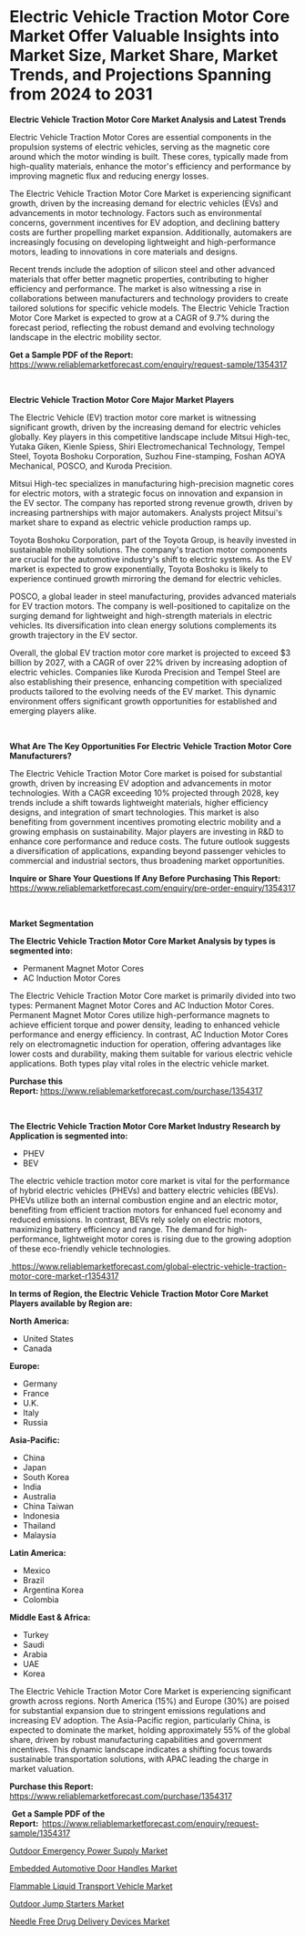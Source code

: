 <p><h1>Electric Vehicle Traction Motor Core Market Offer Valuable Insights into Market Size, Market Share, Market Trends, and Projections Spanning from 2024 to 2031</h1></p><p><strong>Electric Vehicle Traction Motor Core Market Analysis and Latest Trends</strong></p>
<p><p>Electric Vehicle Traction Motor Cores are essential components in the propulsion systems of electric vehicles, serving as the magnetic core around which the motor winding is built. These cores, typically made from high-quality materials, enhance the motor's efficiency and performance by improving magnetic flux and reducing energy losses. </p><p>The Electric Vehicle Traction Motor Core Market is experiencing significant growth, driven by the increasing demand for electric vehicles (EVs) and advancements in motor technology. Factors such as environmental concerns, government incentives for EV adoption, and declining battery costs are further propelling market expansion. Additionally, automakers are increasingly focusing on developing lightweight and high-performance motors, leading to innovations in core materials and designs.</p><p>Recent trends include the adoption of silicon steel and other advanced materials that offer better magnetic properties, contributing to higher efficiency and performance. The market is also witnessing a rise in collaborations between manufacturers and technology providers to create tailored solutions for specific vehicle models. The Electric Vehicle Traction Motor Core Market is expected to grow at a CAGR of 9.7% during the forecast period, reflecting the robust demand and evolving technology landscape in the electric mobility sector.</p></p>
<p><strong>Get a Sample PDF of the Report:&nbsp;</strong> <a href="https://www.reliablemarketforecast.com/enquiry/request-sample/1354317?utm_campaign=1130&utm_medium=2&utm_source=Github&utm_content=ia&utm_term=04112024&utm_id=electric-vehicle-traction-motor-core">https://www.reliablemarketforecast.com/enquiry/request-sample/1354317</a></p>
<p>&nbsp;</p>
<p><strong>Electric Vehicle Traction Motor Core Major Market Players</strong></p>
<p><p>The Electric Vehicle (EV) traction motor core market is witnessing significant growth, driven by the increasing demand for electric vehicles globally. Key players in this competitive landscape include Mitsui High-tec, Yutaka Giken, Kienle Spiess, Shiri Electromechanical Technology, Tempel Steel, Toyota Boshoku Corporation, Suzhou Fine-stamping, Foshan AOYA Mechanical, POSCO, and Kuroda Precision.</p><p>Mitsui High-tec specializes in manufacturing high-precision magnetic cores for electric motors, with a strategic focus on innovation and expansion in the EV sector. The company has reported strong revenue growth, driven by increasing partnerships with major automakers. Analysts project Mitsui's market share to expand as electric vehicle production ramps up.</p><p>Toyota Boshoku Corporation, part of the Toyota Group, is heavily invested in sustainable mobility solutions. The company's traction motor components are crucial for the automotive industry's shift to electric systems. As the EV market is expected to grow exponentially, Toyota Boshoku is likely to experience continued growth mirroring the demand for electric vehicles.</p><p>POSCO, a global leader in steel manufacturing, provides advanced materials for EV traction motors. The company is well-positioned to capitalize on the surging demand for lightweight and high-strength materials in electric vehicles. Its diversification into clean energy solutions complements its growth trajectory in the EV sector.</p><p>Overall, the global EV traction motor core market is projected to exceed $3 billion by 2027, with a CAGR of over 22% driven by increasing adoption of electric vehicles. Companies like Kuroda Precision and Tempel Steel are also establishing their presence, enhancing competition with specialized products tailored to the evolving needs of the EV market. This dynamic environment offers significant growth opportunities for established and emerging players alike.</p></p>
<p>&nbsp;</p>
<p><strong>What Are The Key Opportunities For Electric Vehicle Traction Motor Core Manufacturers?</strong></p>
<p><p>The Electric Vehicle Traction Motor Core market is poised for substantial growth, driven by increasing EV adoption and advancements in motor technologies. With a CAGR exceeding 10% projected through 2028, key trends include a shift towards lightweight materials, higher efficiency designs, and integration of smart technologies. This market is also benefiting from government incentives promoting electric mobility and a growing emphasis on sustainability. Major players are investing in R&D to enhance core performance and reduce costs. The future outlook suggests a diversification of applications, expanding beyond passenger vehicles to commercial and industrial sectors, thus broadening market opportunities.</p></p>
<p><strong>Inquire or Share Your Questions If Any Before Purchasing This Report:</strong> <a href="https://www.reliablemarketforecast.com/enquiry/pre-order-enquiry/1354317?utm_campaign=1130&utm_medium=2&utm_source=Github&utm_content=ia&utm_term=04112024&utm_id=electric-vehicle-traction-motor-core">https://www.reliablemarketforecast.com/enquiry/pre-order-enquiry/1354317</a></p>
<p>&nbsp;</p>
<p><strong>Market Segmentation</strong></p>
<p><strong>The Electric Vehicle Traction Motor Core Market Analysis by types is segmented into:</strong></p>
<p><ul><li>Permanent Magnet Motor Cores</li><li>AC Induction Motor Cores</li></ul></p>
<p><p>The Electric Vehicle Traction Motor Core market is primarily divided into two types: Permanent Magnet Motor Cores and AC Induction Motor Cores. Permanent Magnet Motor Cores utilize high-performance magnets to achieve efficient torque and power density, leading to enhanced vehicle performance and energy efficiency. In contrast, AC Induction Motor Cores rely on electromagnetic induction for operation, offering advantages like lower costs and durability, making them suitable for various electric vehicle applications. Both types play vital roles in the electric vehicle market.</p></p>
<p><strong>Purchase this Report:&nbsp;</strong><a href="https://www.reliablemarketforecast.com/purchase/1354317?utm_campaign=1130&utm_medium=2&utm_source=Github&utm_content=ia&utm_term=04112024&utm_id=electric-vehicle-traction-motor-core">https://www.reliablemarketforecast.com/purchase/1354317</a></p>
<p>&nbsp;</p>
<p><strong>The Electric Vehicle Traction Motor Core Market Industry Research by Application is segmented into:</strong></p>
<p><ul><li>PHEV</li><li>BEV</li></ul></p>
<p><p>The electric vehicle traction motor core market is vital for the performance of hybrid electric vehicles (PHEVs) and battery electric vehicles (BEVs). PHEVs utilize both an internal combustion engine and an electric motor, benefiting from efficient traction motors for enhanced fuel economy and reduced emissions. In contrast, BEVs rely solely on electric motors, maximizing battery efficiency and range. The demand for high-performance, lightweight motor cores is rising due to the growing adoption of these eco-friendly vehicle technologies.</p></p>
<p><a href="https://www.reliablemarketforecast.com/global-electric-vehicle-traction-motor-core-market-r1354317?utm_campaign=1130&utm_medium=2&utm_source=Github&utm_content=ia&utm_term=04112024&utm_id=electric-vehicle-traction-motor-core">&nbsp;https://www.reliablemarketforecast.com/global-electric-vehicle-traction-motor-core-market-r1354317</a></p>
<p><strong>In terms of Region, the Electric Vehicle Traction Motor Core Market Players available by Region are:</strong></p>
<p>
    <p> <strong> North America: </strong>
        <ul>
            <li>United States</li>
            <li>Canada</li>
        </ul>
        </p> 
    <p> <strong> Europe: </strong>
        <ul>
            <li>Germany</li>
            <li>France</li>
            <li>U.K.</li>
            <li>Italy</li>
            <li>Russia</li>
        </ul>
        </p> 
    <p> <strong> Asia-Pacific: </strong>
        <ul>
            <li>China</li>
            <li>Japan</li>
            <li>South Korea</li>
            <li>India</li>
            <li>Australia</li>
            <li>China Taiwan</li>
            <li>Indonesia</li>
            <li>Thailand</li>
            <li>Malaysia</li>
        </ul>
        </p> 
    <p> <strong> Latin America: </strong>
        <ul>
            <li>Mexico</li>
            <li>Brazil</li>
            <li>Argentina Korea</li>
            <li>Colombia</li>
        </ul>
        </p> 
    <p> <strong> Middle East & Africa: </strong>
        <ul>
            <li>Turkey</li>
            <li>Saudi</li>
            <li>Arabia</li>
            <li>UAE</li>
            <li>Korea</li>
        </ul>
    </p>
    </p>
<p><p>The Electric Vehicle Traction Motor Core Market is experiencing significant growth across regions. North America (15%) and Europe (30%) are poised for substantial expansion due to stringent emissions regulations and increasing EV adoption. The Asia-Pacific region, particularly China, is expected to dominate the market, holding approximately 55% of the global share, driven by robust manufacturing capabilities and government incentives. This dynamic landscape indicates a shifting focus towards sustainable transportation solutions, with APAC leading the charge in market valuation.</p></p>
<p><strong>Purchase this Report: </strong><a href="https://www.reliablemarketforecast.com/purchase/1354317?utm_campaign=1130&utm_medium=2&utm_source=Github&utm_content=ia&utm_term=04112024&utm_id=electric-vehicle-traction-motor-core">https://www.reliablemarketforecast.com/purchase/1354317</a></p>
<p>&nbsp;<strong>Get a Sample PDF of the Report:&nbsp;&nbsp;</strong><a href="https://www.reliablemarketforecast.com/enquiry/request-sample/1354317?utm_campaign=1130&utm_medium=2&utm_source=Github&utm_content=ia&utm_term=04112024&utm_id=electric-vehicle-traction-motor-core">https://www.reliablemarketforecast.com/enquiry/request-sample/1354317</a></p>
<p><strong></strong></p>
<p><p><a href="https://github.com/annabelpric84w/Market-Research-Report-List-1/blob/main/outdoor-emergency-power-supply-market.md?utm_campaign=1130&utm_medium=2&utm_source=Github&utm_content=ia&utm_term=04112024&utm_id=electric-vehicle-traction-motor-core">Outdoor Emergency Power Supply Market</a></p><p><a href="https://github.com/radmanjxendrisczn/Market-Research-Report-List-1/blob/main/embedded-automotive-door-handles-market.md?utm_campaign=1130&utm_medium=2&utm_source=Github&utm_content=ia&utm_term=04112024&utm_id=electric-vehicle-traction-motor-core">Embedded Automotive Door Handles Market</a></p><p><a href="https://github.com/habinadmshaulz/Market-Research-Report-List-1/blob/main/flammable-liquid-transport-vehicle-market.md?utm_campaign=1130&utm_medium=2&utm_source=Github&utm_content=ia&utm_term=04112024&utm_id=electric-vehicle-traction-motor-core">Flammable Liquid Transport Vehicle Market</a></p><p><a href="https://github.com/markita8qfi/Market-Research-Report-List-1/blob/main/outdoor-jump-starters-market.md?utm_campaign=1130&utm_medium=2&utm_source=Github&utm_content=ia&utm_term=04112024&utm_id=electric-vehicle-traction-motor-core">Outdoor Jump Starters Market</a></p><p><a href="https://issuu.com/reportprime-2/docs/needle-free-drug-delivery-devices-m_6563707613081b?utm_campaign=1130&utm_medium=2&utm_source=Github&utm_content=ia&utm_term=04112024&utm_id=electric-vehicle-traction-motor-core">Needle Free Drug Delivery Devices Market</a></p></p>